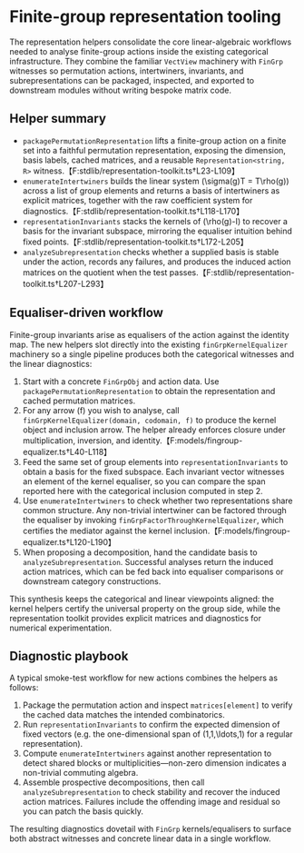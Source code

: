 # Finite-group representation tooling

The representation helpers consolidate the core linear-algebraic workflows
needed to analyse finite-group actions inside the existing categorical
infrastructure. They combine the familiar `VectView` machinery with
`FinGrp` witnesses so permutation actions, intertwiners, invariants, and
subrepresentations can be packaged, inspected, and exported to downstream
modules without writing bespoke matrix code.

## Helper summary

- `packagePermutationRepresentation` lifts a finite-group action on a
  finite set into a faithful permutation representation, exposing the
  dimension, basis labels, cached matrices, and a reusable
  `Representation<string, R>` witness.【F:stdlib/representation-toolkit.ts†L23-L109】
- `enumerateIntertwiners` builds the linear system
  \(\sigma(g)T = T\rho(g)\) across a list of group elements and returns a
  basis of intertwiners as explicit matrices, together with the raw
  coefficient system for diagnostics.【F:stdlib/representation-toolkit.ts†L118-L170】
- `representationInvariants` stacks the kernels of \(\rho(g)-I\) to
  recover a basis for the invariant subspace, mirroring the equaliser
  intuition behind fixed points.【F:stdlib/representation-toolkit.ts†L172-L205】
- `analyzeSubrepresentation` checks whether a supplied basis is stable
  under the action, records any failures, and produces the induced action
  matrices on the quotient when the test passes.【F:stdlib/representation-toolkit.ts†L207-L293】

## Equaliser-driven workflow

Finite-group invariants arise as equalisers of the action against the
identity map. The new helpers slot directly into the existing
`finGrpKernelEqualizer` machinery so a single pipeline produces both the
categorical witnesses and the linear diagnostics:

1. Start with a concrete `FinGrpObj` and action data. Use
   `packagePermutationRepresentation` to obtain the representation and
   cached permutation matrices.
2. For any arrow \(f\) you wish to analyse, call
   `finGrpKernelEqualizer(domain, codomain, f)` to produce the kernel
   object and inclusion arrow. The helper already enforces closure under
   multiplication, inversion, and identity.【F:models/fingroup-equalizer.ts†L40-L118】
3. Feed the same set of group elements into `representationInvariants`
   to obtain a basis for the fixed subspace. Each invariant vector
   witnesses an element of the kernel equaliser, so you can compare the
   span reported here with the categorical inclusion computed in step 2.
4. Use `enumerateIntertwiners` to check whether two representations share
   common structure. Any non-trivial intertwiner can be factored through
   the equaliser by invoking `finGrpFactorThroughKernelEqualizer`, which
   certifies the mediator against the kernel inclusion.【F:models/fingroup-equalizer.ts†L120-L190】
5. When proposing a decomposition, hand the candidate basis to
   `analyzeSubrepresentation`. Successful analyses return the induced
   action matrices, which can be fed back into equaliser comparisons or
   downstream category constructions.

This synthesis keeps the categorical and linear viewpoints aligned: the
kernel helpers certify the universal property on the group side, while
the representation toolkit provides explicit matrices and diagnostics for
numerical experimentation.

## Diagnostic playbook

A typical smoke-test workflow for new actions combines the helpers as
follows:

1. Package the permutation action and inspect `matrices[element]` to
   verify the cached data matches the intended combinatorics.
2. Run `representationInvariants` to confirm the expected dimension of
   fixed vectors (e.g. the one-dimensional span of \(1,1,\ldots,1\) for a
   regular representation).
3. Compute `enumerateIntertwiners` against another representation to
   detect shared blocks or multiplicities—non-zero dimension indicates a
   non-trivial commuting algebra.
4. Assemble prospective decompositions, then call
   `analyzeSubrepresentation` to check stability and recover the induced
   action matrices. Failures include the offending image and residual so
   you can patch the basis quickly.

The resulting diagnostics dovetail with `FinGrp` kernels/equalisers to
surface both abstract witnesses and concrete linear data in a single
workflow.
